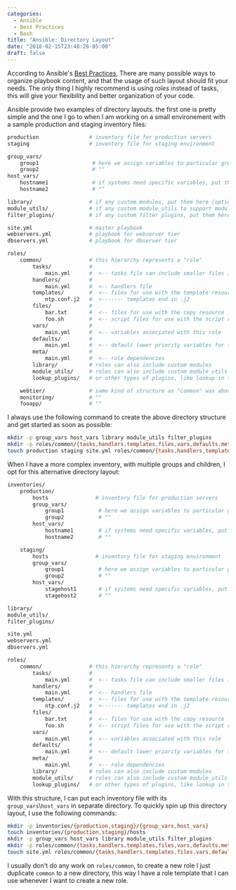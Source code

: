 ```yaml
---
categories:
  - Ansible
  - Best Practices
  - Bash
title: "Ansible: Directory Layout"
date: "2018-02-15T23:48:26-05:00"
draft: false
---
```


According to Ansible's [Best Practices](http://docs.ansible.com/ansible/latest/playbooks_best_practices.html "Ansible best practices"), There are many possible ways to organize playbook content, and that the usage of such layout should fit your needs. The only thing I highly recommend is using _roles_ instead of tasks, this will give your flexibility and better organization of your code.

Ansible provide two examples of directory layouts. the first one is pretty simple and the one I go to when I am working on a small environement with a sample production and staging inventory files:
```bash
production                # inventory file for production servers
staging                   # inventory file for staging environment

group_vars/
    group1                 # here we assign variables to particular groups
    group2                 # ""
host_vars/
    hostname1              # if systems need specific variables, put them here
    hostname2              # ""

library/                  # if any custom modules, put them here (optional)
module_utils/             # if any custom module_utils to support modules, put them here (optional)
filter_plugins/           # if any custom filter plugins, put them here (optional)

site.yml                  # master playbook
webservers.yml            # playbook for webserver tier
dbservers.yml             # playbook for dbserver tier

roles/
    common/               # this hierarchy represents a "role"
        tasks/            #
            main.yml      #  <-- tasks file can include smaller files if warranted
        handlers/         #
            main.yml      #  <-- handlers file
        templates/        #  <-- files for use with the template resource
            ntp.conf.j2   #  <------- templates end in .j2
        files/            #
            bar.txt       #  <-- files for use with the copy resource
            foo.sh        #  <-- script files for use with the script resource
        vars/             #
            main.yml      #  <-- variables associated with this role
        defaults/         #
            main.yml      #  <-- default lower priority variables for this role
        meta/             #
            main.yml      #  <-- role dependencies
        library/          # roles can also include custom modules
        module_utils/     # roles can also include custom module_utils
        lookup_plugins/   # or other types of plugins, like lookup in this case

    webtier/              # same kind of structure as "common" was above, done for the webtier role
    monitoring/           # ""
    fooapp/               # ""
```

I always use the following command to create the above directory structure and get started as soon as possible:

```bash
mkdir -p group_vars host_vars library module_utils filter_plugins
mkdir -p roles/common/{tasks,handlers,templates,files,vars,defaults,meta,library,module_utils,lookup_plugins}
touch production staging site.yml roles/common/{tasks,handlers,templates,files,vars,defaults,meta}/main.yml
```

When I have a more complex inventory, with multiple groups and children, I opt for this alternative directory layout:

```bash
inventories/
    production/
        hosts               # inventory file for production servers
        group_vars/
            group1           # here we assign variables to particular groups
            group2           # ""
        host_vars/
            hostname1        # if systems need specific variables, put them here
            hostname2        # ""

    staging/
        hosts               # inventory file for staging environment
        group_vars/
            group1           # here we assign variables to particular groups
            group2           # ""
        host_vars/
            stagehost1       # if systems need specific variables, put them here
            stagehost2       # ""

library/
module_utils/
filter_plugins/

site.yml
webservers.yml
dbservers.yml

roles/
    common/               # this hierarchy represents a "role"
        tasks/            #
            main.yml      #  <-- tasks file can include smaller files if warranted
        handlers/         #
            main.yml      #  <-- handlers file
        templates/        #  <-- files for use with the template resource
            ntp.conf.j2   #  <------- templates end in .j2
        files/            #
            bar.txt       #  <-- files for use with the copy resource
            foo.sh        #  <-- script files for use with the script resource
        vars/             #
            main.yml      #  <-- variables associated with this role
        defaults/         #
            main.yml      #  <-- default lower priority variables for this role
        meta/             #
            main.yml      #  <-- role dependencies
        library/          # roles can also include custom modules
        module_utils/     # roles can also include custom module_utils
        lookup_plugins/   # or other types of plugins, like lookup in this case
```

With this structure, I can put each inventory file with its `group_vars`\\`host_vars` in separate directory. To quickly spin up this directory layout, I use the following commands:

```bash
mkdir -p inventories/{production,staging}/{group_vars,host_vars}
touch inventories/{production,staging}/hosts
mkdir -p group_vars host_vars library module_utils filter_plugins
mkdir -p roles/common/{tasks,handlers,templates,files,vars,defaults,meta,library,module_utils,lookup_plugins}
touch site.yml roles/common/{tasks,handlers,templates,files,vars,defaults,meta}/main.yml
```

I usually don't do any work on `roles/common`, to create a new role I just duplicate `common` to a new directory, this way I have a role template that I can use whenever I want to create a new role.

